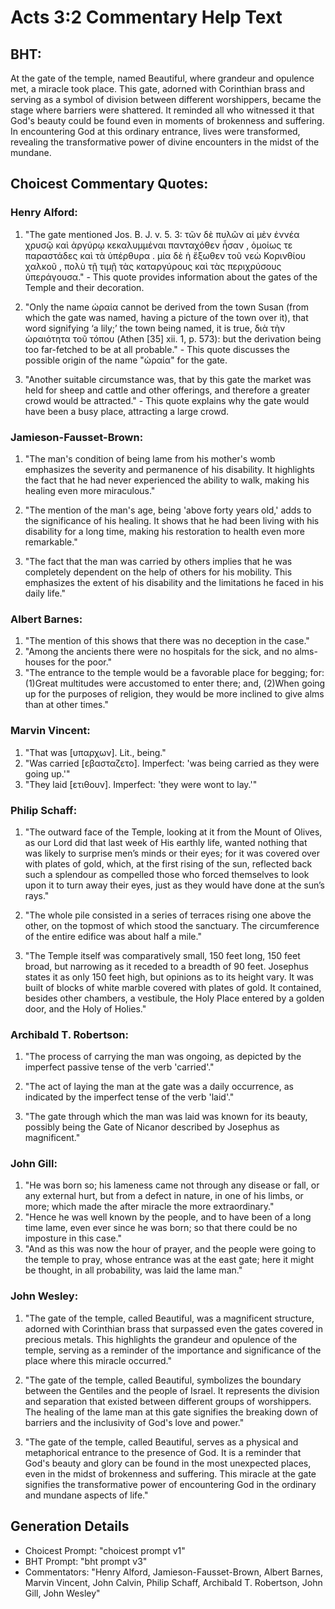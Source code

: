 # Acts 3:2 Commentary Help Text

## BHT:
At the gate of the temple, named Beautiful, where grandeur and opulence met, a miracle took place. This gate, adorned with Corinthian brass and serving as a symbol of division between different worshippers, became the stage where barriers were shattered. It reminded all who witnessed it that God's beauty could be found even in moments of brokenness and suffering. In encountering God at this ordinary entrance, lives were transformed, revealing the transformative power of divine encounters in the midst of the mundane.

## Choicest Commentary Quotes:
### Henry Alford:
1. "The gate mentioned Jos. B. J. v. 5. 3: τῶν δὲ πυλῶν αἱ μὲν ἐννέα χρυσῷ καὶ ἀργύρῳ κεκαλυμμέναι πανταχόθεν ἦσαν , ὁμοίως τε παραστάδες καὶ τὰ ὑπέρθυρα . μία δὲ ἡ ἔξωθεν τοῦ νεὼ Κορινθίου χαλκοῦ , πολὺ τῇ τιμῇ τὰς καταργύρους καὶ τὰς περιχρύσους ὑπεράγουσα." - This quote provides information about the gates of the Temple and their decoration.

2. "Only the name ὡραία cannot be derived from the town Susan (from which the gate was named, having a picture of the town over it), that word signifying ‘a lily;’ the town being named, it is true, διὰ τὴν ὡραιότητα τοῦ τόπου (Athen [35] xii. 1, p. 573): but the derivation being too far-fetched to be at all probable." - This quote discusses the possible origin of the name "ὡραία" for the gate.

3. "Another suitable circumstance was, that by this gate the market was held for sheep and cattle and other offerings, and therefore a greater crowd would be attracted." - This quote explains why the gate would have been a busy place, attracting a large crowd.

### Jamieson-Fausset-Brown:
1. "The man's condition of being lame from his mother's womb emphasizes the severity and permanence of his disability. It highlights the fact that he had never experienced the ability to walk, making his healing even more miraculous." 

2. "The mention of the man's age, being 'above forty years old,' adds to the significance of his healing. It shows that he had been living with his disability for a long time, making his restoration to health even more remarkable."

3. "The fact that the man was carried by others implies that he was completely dependent on the help of others for his mobility. This emphasizes the extent of his disability and the limitations he faced in his daily life."

### Albert Barnes:
1. "The mention of this shows that there was no deception in the case."
2. "Among the ancients there were no hospitals for the sick, and no alms-houses for the poor."
3. "The entrance to the temple would be a favorable place for begging; for: (1)Great multitudes were accustomed to enter there; and, (2)When going up for the purposes of religion, they would be more inclined to give alms than at other times."

### Marvin Vincent:
1. "That was [υπαρχων]. Lit., being." 
2. "Was carried [εβασταζετο]. Imperfect: 'was being carried as they were going up.'" 
3. "They laid [ετιθουν]. Imperfect: 'they were wont to lay.'"

### Philip Schaff:
1. "The outward face of the Temple, looking at it from the Mount of Olives, as our Lord did that last week of His earthly life, wanted nothing that was likely to surprise men’s minds or their eyes; for it was covered over with plates of gold, which, at the first rising of the sun, reflected back such a splendour as compelled those who forced themselves to look upon it to turn away their eyes, just as they would have done at the sun’s rays." 

2. "The whole pile consisted in a series of terraces rising one above the other, on the topmost of which stood the sanctuary. The circumference of the entire edifice was about half a mile."

3. "The Temple itself was comparatively small, 150 feet long, 150 feet broad, but narrowing as it receded to a breadth of 90 feet. Josephus states it as only 150 feet high, but opinions as to its height vary. It was built of blocks of white marble covered with plates of gold. It contained, besides other chambers, a vestibule, the Holy Place entered by a golden door, and the Holy of Holies."

### Archibald T. Robertson:
1. "The process of carrying the man was ongoing, as depicted by the imperfect passive tense of the verb 'carried'." 

2. "The act of laying the man at the gate was a daily occurrence, as indicated by the imperfect tense of the verb 'laid'." 

3. "The gate through which the man was laid was known for its beauty, possibly being the Gate of Nicanor described by Josephus as magnificent."

### John Gill:
1. "He was born so; his lameness came not through any disease or fall, or any external hurt, but from a defect in nature, in one of his limbs, or more; which made the after miracle the more extraordinary."
2. "Hence he was well known by the people, and to have been of a long time lame, even ever since he was born; so that there could be no imposture in this case."
3. "And as this was now the hour of prayer, and the people were going to the temple to pray, whose entrance was at the east gate; here it might be thought, in all probability, was laid the lame man."

### John Wesley:
1. "The gate of the temple, called Beautiful, was a magnificent structure, adorned with Corinthian brass that surpassed even the gates covered in precious metals. This highlights the grandeur and opulence of the temple, serving as a reminder of the importance and significance of the place where this miracle occurred."

2. "The gate of the temple, called Beautiful, symbolizes the boundary between the Gentiles and the people of Israel. It represents the division and separation that existed between different groups of worshippers. The healing of the lame man at this gate signifies the breaking down of barriers and the inclusivity of God's love and power."

3. "The gate of the temple, called Beautiful, serves as a physical and metaphorical entrance to the presence of God. It is a reminder that God's beauty and glory can be found in the most unexpected places, even in the midst of brokenness and suffering. This miracle at the gate signifies the transformative power of encountering God in the ordinary and mundane aspects of life."


## Generation Details
- Choicest Prompt: "choicest prompt v1"
- BHT Prompt: "bht prompt v3"
- Commentators: "Henry Alford, Jamieson-Fausset-Brown, Albert Barnes, Marvin Vincent, John Calvin, Philip Schaff, Archibald T. Robertson, John Gill, John Wesley"
